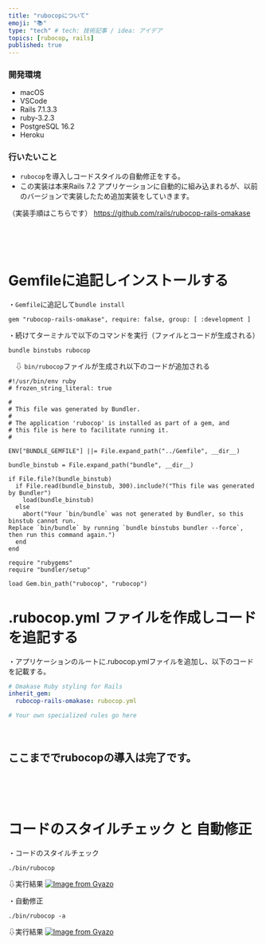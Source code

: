 ```yaml
---
title: "rubocopについて"
emoji: "📚"
type: "tech" # tech: 技術記事 / idea: アイデア
topics: [rubocop, rails]
published: true
---
```

### 開発環境
- macOS
- VSCode
- Rails 7.1.3.3
- ruby-3.2.3
- PostgreSQL 16.2
- Heroku

### 行いたいこと
- `rubocop`を導入しコードスタイルの自動修正をする。
- この実装は本来Rails 7.2 アプリケーションに自動的に組み込まれるが、以前のバージョンで実装したため追加実装をしていきます。


（実装手順はこちらです）
https://github.com/rails/rubocop-rails-omakase

<br>
<br>
<br>

# Gemfileに追記しインストールする
・`Gemfile`に追記して`bundle install`
```rb:Gemfile
gem "rubocop-rails-omakase", require: false, group: [ :development ]
```
・続けてターミナルで以下のコマンドを実行（ファイルとコードが生成される）
```:ターミナル
bundle binstubs rubocop
```
　⇩ `bin/rubocop`ファイルが生成され以下のコードが追加される
```rb:bin/rubocop
#!/usr/bin/env ruby
# frozen_string_literal: true

#
# This file was generated by Bundler.
#
# The application 'rubocop' is installed as part of a gem, and
# this file is here to facilitate running it.
#

ENV["BUNDLE_GEMFILE"] ||= File.expand_path("../Gemfile", __dir__)

bundle_binstub = File.expand_path("bundle", __dir__)

if File.file?(bundle_binstub)
  if File.read(bundle_binstub, 300).include?("This file was generated by Bundler")
    load(bundle_binstub)
  else
    abort("Your `bin/bundle` was not generated by Bundler, so this binstub cannot run.
Replace `bin/bundle` by running `bundle binstubs bundler --force`, then run this command again.")
  end
end

require "rubygems"
require "bundler/setup"

load Gem.bin_path("rubocop", "rubocop")
```
# .rubocop.yml ファイルを作成しコードを追記する
・アプリケーションのルートに.rubocop.ymlファイルを追加し、以下のコードを記載する。
```:.rubocop.yml
# Omakase Ruby styling for Rails
inherit_gem:
  rubocop-rails-omakase: rubocop.yml

# Your own specialized rules go here
```
<br>

## ここまででrubocopの導入は完了です。
<br>
<br>
<br>

# コードのスタイルチェック と 自動修正
・コードのスタイルチェック
```:ターミナル
./bin/rubocop
```
⇩実行結果
[![Image from Gyazo](https://i.gyazo.com/41e7f2820c2158bbb0e40e4960a9b62e.png)](https://gyazo.com/41e7f2820c2158bbb0e40e4960a9b62e)
<br>

・自動修正
```:ターミナル
./bin/rubocop -a
```
⇩実行結果
[![Image from Gyazo](https://i.gyazo.com/957d6f791894e8bab7650cebdce332a2.png)](https://gyazo.com/957d6f791894e8bab7650cebdce332a2)

<br>
<br>
<br>
